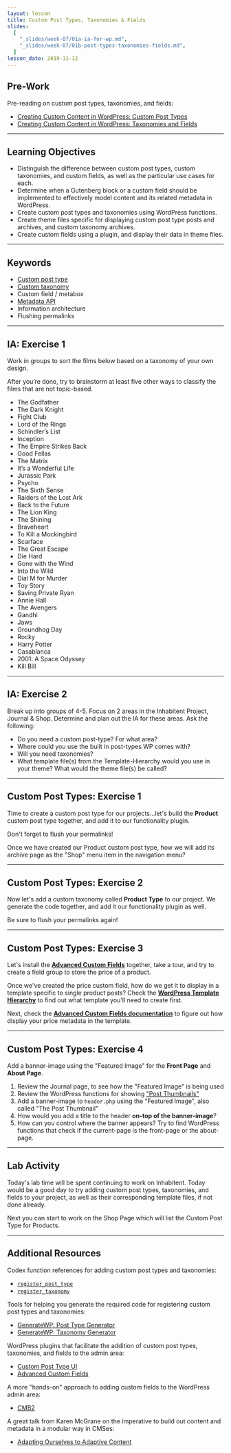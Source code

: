 ```yaml
---
layout: lesson
title: Custom Post Types, Taxonomies & Fields
slides:
  [
    "_slides/week-07/01a-ia-for-wp.md",
    "_slides/week-07/01b-post-types-taxonomies-fields.md",
  ]
lesson_date: 2019-11-12
---
```


## Pre-Work

Pre-reading on custom post types, taxonomies, and fields:

- [Creating Custom Content in WordPress: Custom Post Types](http://premium.wpmudev.org/blog/creating-content-custom-post-types/)
- [Creating Custom Content in WordPress: Taxonomies and Fields](http://premium.wpmudev.org/blog/creating-content-taxonomies-and-fields/)

---

## Learning Objectives

- Distinguish the difference between custom post types, custom taxonomies, and custom fields, as well as the particular use cases for each.
- Determine when a Gutenberg block or a custom field should be implemented to effectively model content and its related metadata in WordPress.
- Create custom post types and taxonomies using WordPress functions.
- Create theme files specific for displaying custom post type posts and archives, and custom taxonomy archives.
- Create custom fields using a plugin, and display their data in theme files.

---

## Keywords

- [Custom post type](https://codex.wordpress.org/Post_Types)
- [Custom taxonomy](https://codex.wordpress.org/Taxonomies)
- Custom field / metabox
- [Metadata API](https://codex.wordpress.org/Metadata_API)
- Information architecture
- Flushing permalinks

---

## IA: Exercise 1

Work in groups to sort the films below based on a taxonomy of your own design.

After you’re done, try to brainstorm at least five other ways to classify the films that are not topic-based.

- The Godfather
- The Dark Knight
- Fight Club
- Lord of the Rings
- Schindler’s List
- Inception
- The Empire Strikes Back
- Good Fellas
- The Matrix
- It’s a Wonderful Life
- Jurassic Park
- Psycho
- The Sixth Sense
- Raiders of the Lost Ark
- Back to the Future
- The Lion King
- The Shining
- Braveheart
- To Kill a Mockingbird
- Scarface
- The Great Escape
- Die Hard
- Gone with the Wind
- Into the Wild
- Dial M for Murder
- Toy Story
- Saving Private Ryan
- Annie Hall
- The Avengers
- Gandhi
- Jaws
- Groundhog Day
- Rocky
- Harry Potter
- Casablanca
- 2001: A Space Odyssey
- Kill Bill

---

## IA: Exercise 2

Break up into groups of 4-5. Focus on 2 areas in the Inhabitent Project, Journal & Shop. Determine and plan out the IA for these areas. Ask the following:

- Do you need a custom post-type? For what area?
- Where could you use the built in post-types WP comes with?
- Will you need taxonomies?
- What template file(s) from the Template-Hierarchy would you use in your theme? What would the theme file(s) be called?

---

## Custom Post Types: Exercise 1

Time to create a custom post type for our projects...let's build the **Product** custom post type together, and add it to our functionality plugin.

Don't forget to flush your permalinks!

Once we have created our Product custom post type, how we will add its archive page as the "Shop" menu item in the navigation menu?

---

## Custom Post Types: Exercise 2

Now let's add a custom taxonomy called **Product Type** to our project. We generate the code together, and add it our functionality plugin as well.

Be sure to flush your permalinks again!

---

## Custom Post Types: Exercise 3

Let's install the [**Advanced Custom Fields**](https://en-ca.wordpress.org/plugins/advanced-custom-fields/) together, take a tour, and try to create a field group to store the price of a product.

Once we've created the price custom field, how do we get it to display in a template specific to single product posts? Check the [**WordPress Template Hierarchy**](https://wphierarchy.com/) to find out what template you'll need to create first.

Next, check the [**Advanced Custom Fields documentation**](https://www.advancedcustomfields.com/resources/) to figure out how display your price metadata in the template.

---

## Custom Post Types: Exercise 4

Add a banner-image using the "Featured Image" for the **Front Page** and **About Page**.

1. Review the Journal page, to see how the "Featured Image" is being used
2. Review the WordPress functions for showing ["Post Thumbnails"](https://codex.wordpress.org/Post_Thumbnails)
3. Add a banner-image to `header.php` using the "Featured Image", also called "The Post Thumbnail"
4. How would you add a title to the header **on-top of the banner-image**?
5. How can you control where the banner appears? Try to find WordPress functions that check if the current-page is the front-page or the about-page.

---

## Lab Activity

Today's lab time will be spent continuing to work on Inhabitent.
Today would be a good day to try adding custom post types, taxonomies, and fields to your project, as well as their corresponding template files, if not done already.

Next you can start to work on the Shop Page which will list the Custom Post Type for Products.

---

## Additional Resources

Codex function references for adding custom post types and taxonomies:

- [`register_post_type`](https://codex.wordpress.org/Function_Reference/register_post_type)
- [`register_taxonomy`](https://codex.wordpress.org/Function_Reference/register_taxonomy)

Tools for helping you generate the required code for registering custom post types and taxonomies:

- [GenerateWP: Post Type Generator](https://generatewp.com/post-type/)
- [GenerateWP: Taxonomy Generator](https://generatewp.com/taxonomy/)

WordPress plugins that facilitate the addition of custom post types, taxonomies, and fields to the admin area:

- [Custom Post Type UI](https://wordpress.org/plugins/custom-post-type-ui/)
- [Advanced Custom Fields](https://en-ca.wordpress.org/plugins/advanced-custom-fields/)

A more "hands-on" approach to adding custom fields to the WordPress admin area:

- [CMB2](https://github.com/WebDevStudios/cmb2)

A great talk from Karen McGrane on the imperative to build out content and metadata in a modular way in CMSes:

- [Adapting Ourselves to Adaptive Content](https://karenmcgrane.com/2012/09/04/adapting-ourselves-to-adaptive-content-video-slides-and-transcript-oh-my/)
